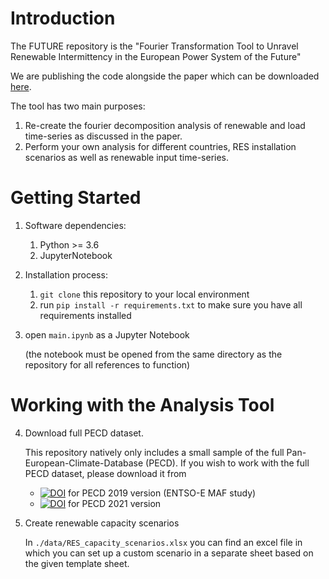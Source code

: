 # Introduction 
The FUTURE repository is the "Fourier Transformation Tool to Unravel Renewable Intermittency in the European Power System of the Future"

We are publishing the code alongside the paper which can be downloaded [here]().

The tool has two main purposes:
1. Re-create the fourier decomposition analysis of renewable and load time-series as discussed in the paper.
2. Perform your own analysis for different countries, RES installation scenarios as well as renewable input time-series.


# Getting Started
1. Software dependencies:
   1. Python >= 3.6
   2. JupyterNotebook
2. Installation process:
   1. `git clone` this repository to your local environment
   2. run `pip install -r requirements.txt` to make sure you have all requirements installed
3. open `main.ipynb` as a Jupyter Notebook

   (the notebook must be opened from the same directory as the repository for all references to function)

# Working with the Analysis Tool
4. Download full PECD dataset.
   
   This repository natively only includes a small sample of the full Pan-European-Climate-Database (PECD). 
If you wish to work with the full PECD dataset, please download it from
   - [![DOI](https://zenodo.org/badge/DOI/10.5281/zenodo.3702418.svg)](https://doi.org/10.5281/zenodo.3702418) for PECD 2019 version (ENTSO-E MAF study)
   - [![DOI](https://zenodo.org/badge/DOI/10.5281/zenodo.5780185.svg)](https://doi.org/10.5281/zenodo.5780185) for PECD 2021 version
5. Create renewable capacity scenarios
   
   In `./data/RES_capacity_scenarios.xlsx` you can find an excel file in which you can set up a custom scenario in a separate sheet based on the given template sheet.
